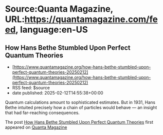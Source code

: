 # Source:Quanta Magazine, URL:https://quantamagazine.com/feed, language:en-US

## How Hans Bethe Stumbled Upon Perfect Quantum Theories
 - [https://www.quantamagazine.org/how-hans-bethe-stumbled-upon-perfect-quantum-theories-20250212](https://www.quantamagazine.org/how-hans-bethe-stumbled-upon-perfect-quantum-theories-20250212)
 - RSS feed: $source
 - date published: 2025-02-12T14:55:38+00:00

Quantum calculations amount to sophisticated estimates. But in 1931, Hans Bethe intuited precisely how a chain of particles would behave — an insight that had far-reaching consequences.            <p>The post <a href="https://www.quantamagazine.org/how-hans-bethe-stumbled-upon-perfect-quantum-theories-20250212/" target="_blank">How Hans Bethe Stumbled Upon Perfect Quantum Theories</a> first appeared on <a href="https://www.quantamagazine.org" target="_blank">Quanta Magazine</a></p>

